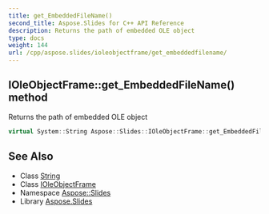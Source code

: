 ```yaml
---
title: get_EmbeddedFileName()
second_title: Aspose.Slides for C++ API Reference
description: Returns the path of embedded OLE object
type: docs
weight: 144
url: /cpp/aspose.slides/ioleobjectframe/get_embeddedfilename/
---
```

## IOleObjectFrame::get_EmbeddedFileName() method


Returns the path of embedded OLE object

```cpp
virtual System::String Aspose::Slides::IOleObjectFrame::get_EmbeddedFileName()=0
```

## See Also

* Class [String](../../system/string/)
* Class [IOleObjectFrame](./)
* Namespace [Aspose::Slides](../)
* Library [Aspose.Slides](../../)